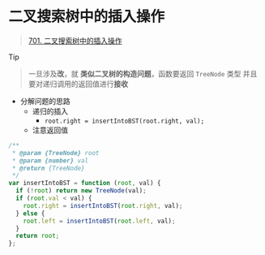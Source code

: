 
# 二叉搜索树中的插入操作



> [701. 二叉搜索树中的插入操作](https://leetcode.cn/problems/insert-into-a-binary-search-tree/)


> [!tip]
> >  一旦涉及**改**，就  **类似二叉树的构造问题**，函数要返回 `TreeNode` 类型
> 并且要对递归调用的返回值进行**接收**


- 分解问题的思路
	- 递归的插入
		- `root.right = insertIntoBST(root.right, val);`
	- 注意返回值
```javascript
/**
 * @param {TreeNode} root
 * @param {number} val
 * @return {TreeNode}
 */
var insertIntoBST = function (root, val) {
  if (!root) return new TreeNode(val);
  if (root.val < val) {
    root.right = insertIntoBST(root.right, val);
  } else {
    root.left = insertIntoBST(root.left, val);
  }
  return root;
};
```
